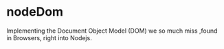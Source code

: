 # nodeDom
Implementing the Document Object Model (DOM) we so much miss ,found in Browsers, right into Nodejs.
